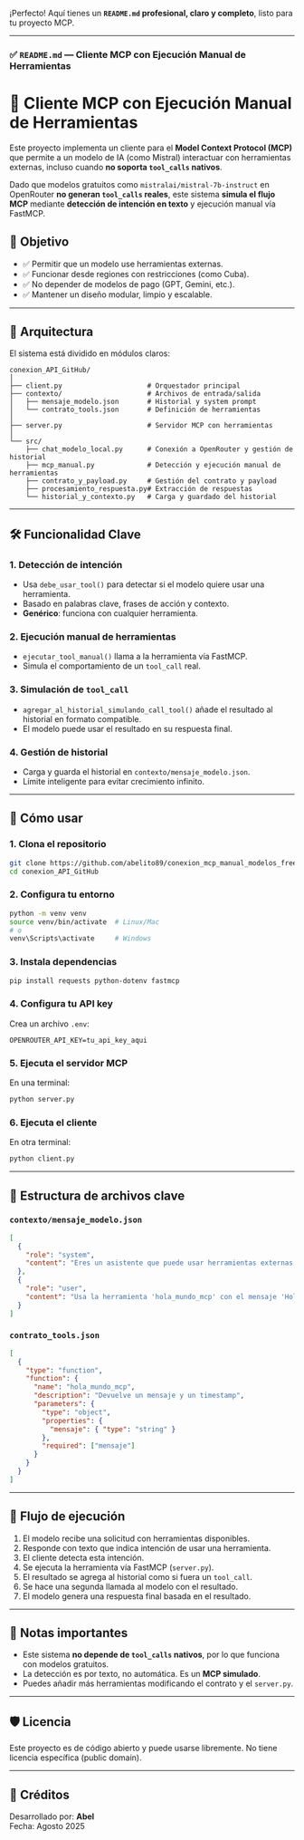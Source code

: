 ¡Perfecto! Aquí tienes un **`README.md` profesional, claro y completo**, listo para tu proyecto MCP.

---

### ✅ `README.md` — Cliente MCP con Ejecución Manual de Herramientas


# 🧠 Cliente MCP con Ejecución Manual de Herramientas

Este proyecto implementa un cliente para el **Model Context Protocol (MCP)** que permite a un modelo de IA (como Mistral) interactuar con herramientas externas, incluso cuando **no soporta `tool_calls` nativos**.

Dado que modelos gratuitos como `mistralai/mistral-7b-instruct` en OpenRouter **no generan `tool_calls` reales**, este sistema **simula el flujo MCP** mediante **detección de intención en texto** y ejecución manual vía FastMCP.


## 🎯 Objetivo

- ✅ Permitir que un modelo use herramientas externas.
- ✅ Funcionar desde regiones con restricciones (como Cuba).
- ✅ No depender de modelos de pago (GPT, Gemini, etc.).
- ✅ Mantener un diseño modular, limpio y escalable.

---

## 🧩 Arquitectura

El sistema está dividido en módulos claros:

```
conexion_API_GitHub/
│
├── client.py                     # Orquestador principal
├── contexto/                     # Archivos de entrada/salida
│   ├── mensaje_modelo.json       # Historial y system prompt
│   └── contrato_tools.json       # Definición de herramientas
│
├── server.py                     # Servidor MCP con herramientas
│
└── src/
    ├── chat_modelo_local.py      # Conexión a OpenRouter y gestión de historial
    ├── mcp_manual.py             # Detección y ejecución manual de herramientas
    ├── contrato_y_payload.py     # Gestión del contrato y payload
    ├── procesamiento_respuesta.py# Extracción de respuestas
    └── historial_y_contexto.py   # Carga y guardado del historial
```

---

## 🛠️ Funcionalidad Clave

### 1. **Detección de intención**
- Usa `debe_usar_tool()` para detectar si el modelo quiere usar una herramienta.
- Basado en palabras clave, frases de acción y contexto.
- **Genérico**: funciona con cualquier herramienta.

### 2. **Ejecución manual de herramientas**
- `ejecutar_tool_manual()` llama a la herramienta vía FastMCP.
- Simula el comportamiento de un `tool_call` real.

### 3. **Simulación de `tool_call`**
- `agregar_al_historial_simulando_call_tool()` añade el resultado al historial en formato compatible.
- El modelo puede usar el resultado en su respuesta final.

### 4. **Gestión de historial**
- Carga y guarda el historial en `contexto/mensaje_modelo.json`.
- Límite inteligente para evitar crecimiento infinito.

---

## 🚀 Cómo usar

### 1. Clona el repositorio
```bash
git clone https://github.com/abelito89/conexion_mcp_manual_modelos_frees_OpenRouter.git
cd conexion_API_GitHub
```

### 2. Configura tu entorno
```bash
python -m venv venv
source venv/bin/activate  # Linux/Mac
# o
venv\Scripts\activate     # Windows
```

### 3. Instala dependencias
```bash
pip install requests python-dotenv fastmcp
```

### 4. Configura tu API key
Crea un archivo `.env`:
```env
OPENROUTER_API_KEY=tu_api_key_aqui
```

### 5. Ejecuta el servidor MCP
En una terminal:
```bash
python server.py
```

### 6. Ejecuta el cliente
En otra terminal:
```bash
python client.py
```

---

## 📂 Estructura de archivos clave

### `contexto/mensaje_modelo.json`
```json
[
  {
    "role": "system",
    "content": "Eres un asistente que puede usar herramientas externas. Si se te pide usar una herramienta, no expliques, solo úsala."
  },
  {
    "role": "user",
    "content": "Usa la herramienta 'hola_mundo_mcp' con el mensaje 'Hola desde Cuba'"
  }
]
```

### `contrato_tools.json`
```json
[
  {
    "type": "function",
    "function": {
      "name": "hola_mundo_mcp",
      "description": "Devuelve un mensaje y un timestamp",
      "parameters": {
        "type": "object",
        "properties": {
          "mensaje": { "type": "string" }
        },
        "required": ["mensaje"]
      }
    }
  }
]
```

---

## 🧪 Flujo de ejecución

1. El modelo recibe una solicitud con herramientas disponibles.
2. Responde con texto que indica intención de usar una herramienta.
3. El cliente detecta esta intención.
4. Se ejecuta la herramienta vía FastMCP (`server.py`).
5. El resultado se agrega al historial como si fuera un `tool_call`.
6. Se hace una segunda llamada al modelo con el resultado.
7. El modelo genera una respuesta final basada en el resultado.

---

## 📌 Notas importantes

- Este sistema **no depende de `tool_calls` nativos**, por lo que funciona con modelos gratuitos.
- La detección es por texto, no automática. Es un **MCP simulado**.
- Puedes añadir más herramientas modificando el contrato y el `server.py`.

---

## 🛡️ Licencia

Este proyecto es de código abierto y puede usarse libremente. No tiene licencia específica (public domain).

---

## 🙌 Créditos

Desarrollado por: **Abel**  
Fecha: Agosto 2025  